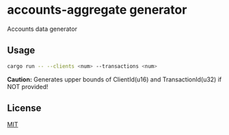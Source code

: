 # accounts-aggregate generator

Accounts data generator

## Usage

```bash
cargo run -- --clients <num> --transactions <num> 
```

**Caution:** Generates upper bounds of ClientId(u16) and TransactionId(u32) if NOT provided!

## License

[MIT](../LICENSE)
